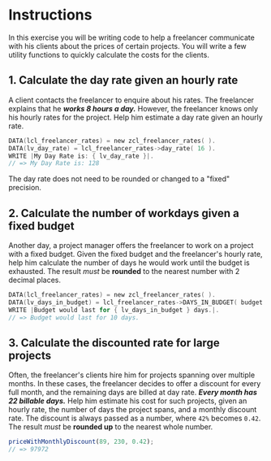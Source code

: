# Instructions

In this exercise you will be writing code to help a freelancer communicate with his clients about the prices of certain projects. You will write a few utility functions to quickly calculate the costs for the clients.

## 1. Calculate the day rate given an hourly rate

A client contacts the freelancer to enquire about his rates.
The freelancer explains that he **_works 8 hours a day._**
However, the freelancer knows only his hourly rates for the project.
Help him estimate a day rate given an hourly rate.

```c
DATA(lcl_freelancer_rates) = new zcl_freelancer_rates( ).
DATA(lv_day_rate) = lcl_freelancer_rates->day_rate( 16 ).
WRITE |My Day Rate is: { lv_day_rate }|.
// => My Day Rate is: 128
```

The day rate does not need to be rounded or changed to a "fixed" precision.

## 2. Calculate the number of workdays given a fixed budget

Another day, a project manager offers the freelancer to work on a project with a fixed budget.
Given the fixed budget and the freelancer's hourly rate, help him calculate the number of days he would work until the budget is exhausted.
The result _must_ be **rounded** to the nearest number with 2 decimal places.

```c
DATA(lcl_freelancer_rates) = new zcl_freelancer_rates( ).
DATA(lv_days_in_budget) = lcl_freelancer_rates->DAYS_IN_BUDGET( budget = 1280 rate_per_hour = 16  ).
WRITE |Budget would last for { lv_days_in_budget } days.|.
// => Budget would last for 10 days.
```

## 3. Calculate the discounted rate for large projects

Often, the freelancer's clients hire him for projects spanning over multiple months.
In these cases, the freelancer decides to offer a discount for every full month, and the remaining days are billed at day rate.
**_Every month has 22 billable days._**
Help him estimate his cost for such projects, given an hourly rate, the number of days the project spans, and a monthly discount rate.
The discount is always passed as a number, where `42%` becomes `0.42`. The result _must_ be **rounded up** to the nearest whole number.

```javascript
priceWithMonthlyDiscount(89, 230, 0.42);
// => 97972
```
